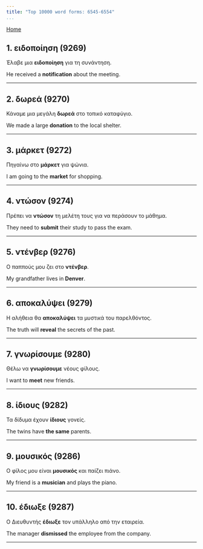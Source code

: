 ```yaml
---
title: "Top 10000 word forms: 6545-6554"
...
```


[Home](./) 

## 1. ειδοποίηση (9269)

Έλαβε μια **ειδοποίηση** για τη συνάντηση.

He received a **notification** about the meeting.

---

## 2. δωρεά (9270)

Κάναμε μια μεγάλη **δωρεά** στο τοπικό καταφύγιο.  

We made a large **donation** to the local shelter.

---

## 3. μάρκετ (9272)

Πηγαίνω στο **μάρκετ** για ψώνια.

I am going to the **market** for shopping.

---

## 4. ντώσον (9274)

Πρέπει να **ντώσον** τη μελέτη τους για να περάσουν το μάθημα.

They need to **submit** their study to pass the exam.

---

## 5. ντένβερ (9276)

Ο παππούς μου ζει στο **ντένβερ**.  

My grandfather lives in **Denver**.

---

## 6. αποκαλύψει (9279)

Η αλήθεια θα **αποκαλύψει** τα μυστικά του παρελθόντος.  

The truth will **reveal** the secrets of the past.

---

## 7. γνωρίσουμε (9280)

Θέλω να **γνωρίσουμε** νέους φίλους.

I want to **meet** new friends.

---

## 8. ίδιους (9282)

Τα δίδυμα έχουν **ίδιους** γονείς.

The twins have **the same** parents.

---

## 9. μουσικός (9286)

Ο φίλος μου είναι **μουσικός** και παίζει πιάνο.

My friend is a **musician** and plays the piano.

---

## 10. έδιωξε (9287)

Ο Διευθυντής **έδιωξε** τον υπάλληλο από την εταιρεία.  

The manager **dismissed** the employee from the company.

---

